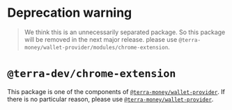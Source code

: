 # Deprecation warning

> We think this is an unnecessarily separated package. So this package will be removed in the next major release. please use `@terra-money/wallet-provider/modules/chrome-extension`.

# `@terra-dev/chrome-extension`

This package is one of the components
of [`@terra-money/wallet-provider`](https://www.npmjs.com/package/@terra-money/wallet-provider). If there is no
particular reason, please
use [`@terra-money/wallet-provider`](https://www.npmjs.com/package/@terra-money/wallet-provider).
